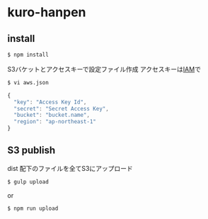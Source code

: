 # kuro-hanpen

## install

```sh
$ npm install
```

S3バケットとアクセスキーで設定ファイル作成
アクセスキーは[IAM](https://console.aws.amazon.com/iam/home)で
```sh
$ vi aws.json
```
```javascript
{
  "key": "Access Key Id",
  "secret": "Secret Access Key",
  "bucket": "bucket.name",
  "region": "ap-northeast-1"
}
```

## S3 publish

dist 配下のファイルを全てS3にアップロード
```sh
$ gulp upload
```
or
```sh
$ npm run upload
```
